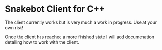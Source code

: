 # Snakebot Client for C++
The client currently works but is very much a work in progress. Use at your own risk!

Once the client has reached a more finished state I will add documenation detailing how to work with the client.

